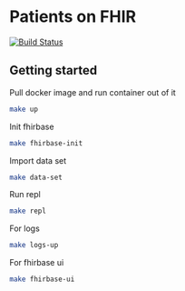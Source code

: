# Patients on FHIR
[![Build Status](https://travis-ci.org/VictorGus/POF.svg?branch=master)](https://travis-ci.org/VictorGus/POF)

## Getting started

Pull docker image and run container out of it
```bash
make up
```
Init fhirbase
```bash
make fhirbase-init
```
Import data set
```bash
make data-set
```
Run repl
```bash
make repl
```
For logs
```bash
make logs-up
```
For fhirbase ui
```bash
make fhirbase-ui
```
